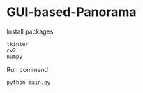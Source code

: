 # GUI-based-Panorama
Install packages
```
tkinter
cv2
numpy
```
Run command
```
python main.py

```
